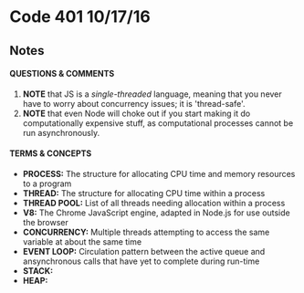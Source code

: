 # Code 401 10/17/16
## Notes

#### QUESTIONS & COMMENTS
1. **NOTE** that JS is a *single-threaded* language, meaning that you never have to worry about concurrency issues; it is 'thread-safe'.
1. **NOTE** that even Node will choke out if you start making it do computationally expensive stuff, as computational processes cannot be run asynchronously.


#### TERMS & CONCEPTS
  * **PROCESS:** The structure for allocating CPU time and memory resources to a program
  * **THREAD:** The structure for allocating CPU time within a process
  * **THREAD POOL:**  List of all threads needing allocation within a process
  * **V8:**  The Chrome JavaScript engine, adapted in Node.js for use outside the browser
  * **CONCURRENCY:**  Multiple threads attempting to access the same variable at about the same time
  * **EVENT LOOP:**  Circulation pattern between the active queue and ansynchronous calls that have yet to complete during run-time
  * **STACK:**
  * **HEAP:**